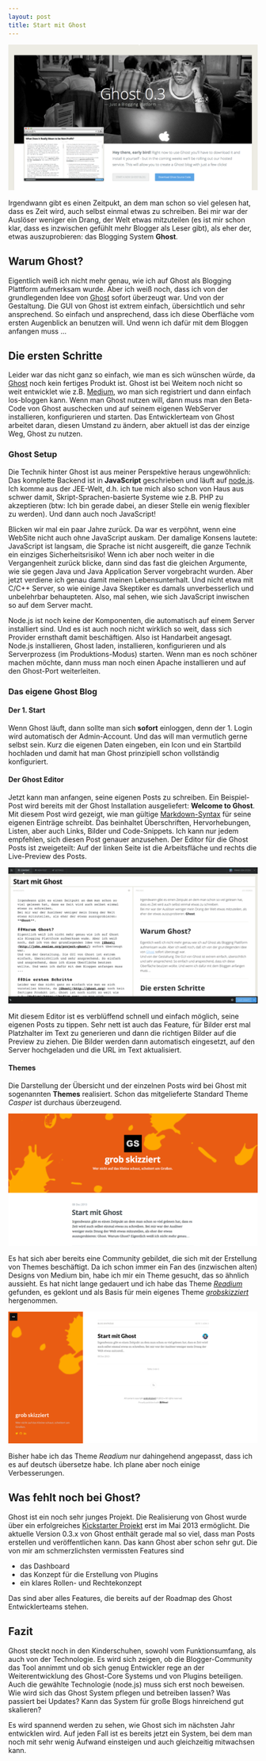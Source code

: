 ```yaml
---
layout: post
title: Start mit Ghost
---
```



![Ghost](/images/Screenshot_Ghost_org.png)

Irgendwann gibt es einen Zeitpukt, an dem man schon so viel gelesen hat, dass es Zeit wird, auch selbst einmal etwas zu schreiben.
Bei mir war der Auslöser weniger ein Drang, der Welt etwas mitzuteilen (es ist mir schon klar, dass es inzwischen gefühlt mehr Blogger als Leser gibt), als eher der, etwas auszuprobieren: das Blogging System **Ghost**.

## Warum Ghost?
Eigentlich weiß ich nicht mehr genau, wie ich auf Ghost als Blogging Plattform aufmerksam wurde. Aber ich weiß noch, dass ich von der grundlegenden Idee von [Ghost](http://john.onolan.org/project-ghost/) sofort überzeugt war. 
Und von der Gestaltung. Die GUI von Ghost ist extrem einfach, übersichtlich und sehr ansprechend. So einfach und ansprechend, dass ich diese Oberfläche vom ersten Augenblick an benutzen will. Und wenn ich dafür mit dem Bloggen anfangen muss ...

## Die ersten Schritte
Leider war das nicht ganz so einfach, wie man es sich wünschen würde, da [Ghost](http://ghost.org) noch kein fertiges Produkt ist. Ghost ist bei Weitem noch nicht so weit entwicklet wie z.B. [Medium](https://medium.com), wo man sich registriert und dann einfach los-bloggen kann. Wenn man Ghost nutzen will, dann muss man den Beta-Code von Ghost auschecken und auf seinem eigenen WebServer installieren, konfigurieren und starten. 
Das Entwicklerteam von Ghost arbeitet daran, diesen Umstand zu ändern, aber aktuell ist das der einzige Weg, Ghost zu nutzen.

### Ghost Setup
Die Technik hinter Ghost ist aus meiner Perspektive heraus ungewöhnlich: Das komplette Backend ist in **JavaScript** geschrieben und läuft auf [node.js](http://nodejs.org). 
Ich komme aus der JEE-Welt, d.h. ich tue mich also schon von Haus aus schwer damit, Skript-Sprachen-basierte Systeme wie z.B. PHP zu akzeptieren (btw: Ich bin gerade dabei, an dieser Stelle ein wenig flexibler zu werden). Und dann auch noch JavaScript!

Blicken wir mal ein paar Jahre zurück. Da war es verpöhnt, wenn eine WebSite nicht auch ohne JavaScript auskam. Der damalige Konsens lautete: JavaScript ist langsam, die Sprache ist nicht ausgereift, die ganze Technik ein einziges Sicherheitsrisiko! 
Wenn ich aber noch weiter in die Vergangenheit zurück blicke, dann sind das fast die gleichen Argumente, wie sie gegen Java und Java Application Server vorgebracht wurden. Aber jetzt verdiene ich genau damit meinen Lebensunterhalt. Und nicht etwa mit C/C++ Server, so wie einige Java Skeptiker es damals unverbesserlich und unbelehrbar behaupteten.
Also, mal sehen, wie sich JavaScript inwischen so auf dem Server macht.

Node.js ist noch keine der Komponenten, die automatisch auf einem Server installiert sind. Und es ist auch noch nicht wirklich so weit, dass sich Provider ernsthaft damit beschäftigen. Also ist Handarbeit angesagt. Node.js installieren, Ghost laden, installieren, konfigurieren und als Serverprozess (im Produktions-Modus) starten. Wenn man es noch schöner machen möchte, dann muss man noch einen Apache installieren und auf den Ghost-Port weiterleiten.

### Das eigene Ghost Blog
#### Der 1. Start
Wenn Ghost läuft, dann sollte man sich **sofort** einloggen, denn der 1. Login wird automatisch der Admin-Account. Und das will man vermutlich gerne selbst sein.
Kurz die eigenen Daten eingeben, ein Icon und ein Startbild hochladen und damit hat man Ghost prinzipiell schon vollständig konfiguriert.

#### Der Ghost Editor
Jetzt kann man anfangen, seine eigenen Posts zu schreiben. Ein Beispiel-Post wird bereits mit der Ghost Installation ausgeliefert: **Welcome to Ghost**.
Mit diesem Post wird gezeigt, wie man gültige [Markdown-Syntax](http://daringfireball.net/projects/markdown/syntax) für seine eigenen Einträge schreibt. Das beinhaltet Überschriften, Hervorhebungen, Listen, aber auch Links, Bilder und Code-Snippets. Ich kann nur jedem empfehlen, sich diesen Post genauer anzusehen.
Der Editor für die Ghost Posts ist zweigeteilt: Auf der linken Seite ist die Arbeitsfläche und rechts die Live-Preview des Posts.

![Ghost Editor](/images/Ghost_Editor.png)

Mit diesem Editor ist es verblüffend schnell und einfach möglich, seine eigenen Posts zu tippen. Sehr nett ist auch das Feature, für Bilder erst mal Platzhalter im Text zu generieren und dann die richtigen Bilder auf die Preview zu ziehen. Die Bilder werden dann automatisch eingesetzt, auf den Server hochgeladen und die URL im Text aktualisiert.

#### Themes
Die Darstellung der Übersicht und der einzelnen Posts wird bei Ghost mit sogenannten **Themes** realisiert. Schon das mitgelieferte Standard Theme *Casper* ist durchaus überzeugend.

![Casper Theme](/images/grobskizziert_casper.png)

Es hat sich aber bereits eine Community gebildet, die sich mit der Erstellung von Themes beschäftigt. Da ich schon immer ein Fan des (inzwischen alten) Designs von Medium bin, habe ich mir ein Theme gesucht, das so ähnlich aussieht. Es hat nicht lange gedauert und ich habe das Theme [*Readium*](https://github.com/starburst1977/Readium) gefunden, es geklont und als Basis für mein eigenes Theme [*grobskizziert*](https://github.com/realDogbert/grobskizziert) hergenommen.

![Grobskizziert Theme](/images/grobskizziert_custom.png)

Bisher habe ich das Theme *Readium* nur dahingehend angepasst, dass ich es auf deutsch übersetze habe. Ich plane aber noch einige Verbesserungen.

## Was fehlt noch bei Ghost?
Ghost ist ein noch sehr junges Projekt. Die Realisierung von Ghost wurde über ein erfolgreiches [Kickstarter Projekt](http://www.kickstarter.com/projects/johnonolan/ghost-just-a-blogging-platform/) erst im Mai 2013 ermöglicht. Die aktuelle Version 0.3.x von Ghost enthält gerade mal so viel, dass man Posts erstellen und veröffentlichen kann. Das kann Ghost aber schon sehr gut.
Die von mir am schmerzlichsten vermissten Features sind

* das Dashboard
* das Konzept für die Erstellung von Plugins
* ein klares Rollen- und Rechtekonzept

Das sind aber alles Features, die bereits auf der Roadmap des Ghost Entwicklerteams stehen.

## Fazit
Ghost steckt noch in den Kinderschuhen, sowohl vom Funktionsumfang, als auch von der Technologie. Es wird sich zeigen, ob die Blogger-Community das Tool annimmt und ob sich genug Entwickler rege an der Weiterentwicklung des Ghost-Core Systems und von Plugins beteiligen. Auch die gewählte Technologie (node.js) muss sich erst noch beweisen. Wie wird sich das Ghost System pflegen und betreiben lassen? Was passiert bei Updates? Kann das System für große Blogs hinreichend gut skalieren?

Es wird spannend werden zu sehen, wie Ghost sich im nächsten Jahr entwicklen wird. Auf jeden Fall ist es bereits jetzt ein System, bei dem man noch mit sehr wenig Aufwand einsteigen und auch gleichzeitig mitwachsen kann.